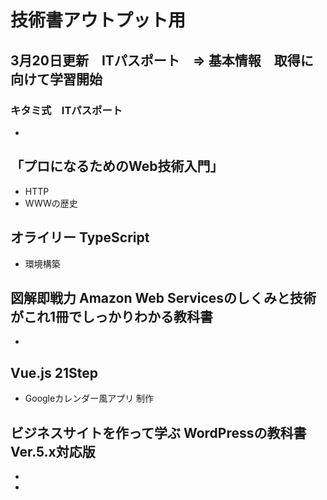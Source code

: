 # 技術書アウトプット用

## 3月20日更新　ITパスポート　=> 基本情報　取得に向けて学習開始
### キタミ式　ITパスポート
- 

## 「プロになるためのWeb技術入門」
- HTTP
- WWWの歴史

## オライリー TypeScript
- 環境構築

## 図解即戦力 Amazon Web Servicesのしくみと技術がこれ1冊でしっかりわかる教科書
- 
## Vue.js 21Step
- Googleカレンダー風アプリ 制作
## ビジネスサイトを作って学ぶ WordPressの教科書 Ver.5.x対応版
-
-
